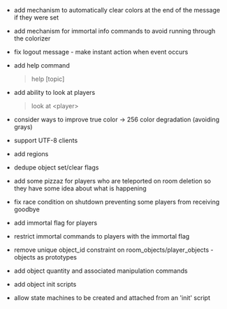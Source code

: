 - add mechanism to automatically clear colors at the end of the message if they were set

- add mechanism for immortal info commands to avoid running through the colorizer

- fix logout message - make instant action when event occurs

- add help command

  > help \[topic\]

- add ability to look at players

  > look at <player\>

- consider ways to improve true color -> 256 color degradation (avoiding grays)

- support UTF-8 clients

- add regions

- dedupe object set/clear flags

- add some pizzaz for players who are teleported on room deletion so they have some idea about what is happening

- fix race condition on shutdown preventing some players from receiving goodbye

- add immortal flag for players

- restrict immortal commands to players with the immortal flag

- remove unique object_id constraint on room_objects/player_objects - objects as prototypes

- add object quantity and associated manipulation commands

- add object init scripts

- allow state machines to be created and attached from an 'init' script

